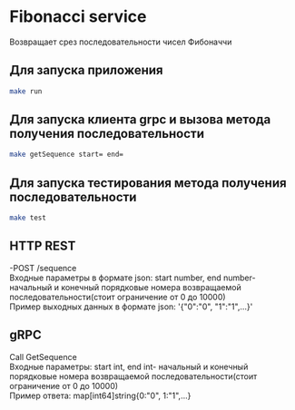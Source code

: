 # Fibonacci service

Возвращает срез последовательности чисел Фибоначчи 

## Для запуска приложения


```bash
make run
```
## Для запуска клиента grpc и вызова метода получения последовательности

```bash
make getSequence start= end=
```
## Для запуска тестирования метода получения последовательности
```bash
make test
```

## HTTP REST

-POST /sequence  
Входные параметры в формате json: start number, end number- начальный и конечный порядковые номера возвращаемой последовательности(стоит ограничение от 0 до 10000)  
Пример выходных данных в формате json: '{"0":"0", "1":"1",...}'

## gRPC
Call GetSequence  
Входные параметры: start int, end int- начальный и конечный порядковые номера возвращаемой последовательности(стоит ограничение от 0 до 10000)  
Пример ответа: map[int64]string{0:"0", 1:"1",...}
